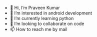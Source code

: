 - 👋 Hi, I’m Praveen Kumar
- 👀 I’m interested in android development
- 🌱 I’m currently learning python
- 💞️ I’m looking to collaborate on code
- 📫 How to reach me by mail

<!---
PJandTeam/PJandTeam is a ✨ special ✨ repository because its `README.md` (this file) appears on your GitHub profile.
You can click the Preview link to take a look at your changes.
--->
